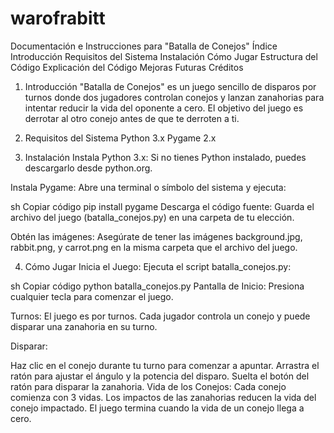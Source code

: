 # warofrabitt

Documentación e Instrucciones para "Batalla de Conejos"
Índice
Introducción
Requisitos del Sistema
Instalación
Cómo Jugar
Estructura del Código
Explicación del Código
Mejoras Futuras
Créditos
1. Introducción
"Batalla de Conejos" es un juego sencillo de disparos por turnos donde dos jugadores controlan conejos y lanzan zanahorias para intentar reducir la vida del oponente a cero. El objetivo del juego es derrotar al otro conejo antes de que te derroten a ti.

2. Requisitos del Sistema
Python 3.x
Pygame 2.x
3. Instalación
Instala Python 3.x: Si no tienes Python instalado, puedes descargarlo desde python.org.

Instala Pygame: Abre una terminal o símbolo del sistema y ejecuta:

sh
Copiar código
pip install pygame
Descarga el código fuente: Guarda el archivo del juego (batalla_conejos.py) en una carpeta de tu elección.

Obtén las imágenes: Asegúrate de tener las imágenes background.jpg, rabbit.png, y carrot.png en la misma carpeta que el archivo del juego.

4. Cómo Jugar
Inicia el Juego: Ejecuta el script batalla_conejos.py:

sh
Copiar código
python batalla_conejos.py
Pantalla de Inicio: Presiona cualquier tecla para comenzar el juego.

Turnos: El juego es por turnos. Cada jugador controla un conejo y puede disparar una zanahoria en su turno.

Disparar:

Haz clic en el conejo durante tu turno para comenzar a apuntar.
Arrastra el ratón para ajustar el ángulo y la potencia del disparo.
Suelta el botón del ratón para disparar la zanahoria.
Vida de los Conejos: Cada conejo comienza con 3 vidas. Los impactos de las zanahorias reducen la vida del conejo impactado. El juego termina cuando la vida de un conejo llega a cero.
